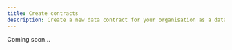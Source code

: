 ```yaml
---
title: Create contracts
description: Create a new data contract for your organisation as a data steward
---
```


Coming soon...
